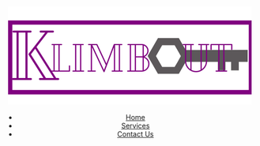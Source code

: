 <!DOCTYPE html>
<html>
    <head>
        <title>KlimbOut</title>
        <link rel="icon" type="image/x-icon" href="images/Klimbout favicon.png">
        <link rel="stylesheet" href="styles/style.css">
        <link rel="preconnect" href="https://fonts.googleapis.com">
        <link rel="preconnect" href="https://fonts.gstatic.com" crossorigin>
        <link href="https://fonts.googleapis.com/css2?family=Open+Sans:ital,wght@0,300;0,400;0,500;0,600;0,700;0,800;1,300;1,400;1,500;1,600;1,700;1,800&display=swap" rel="stylesheet">
    </head>
    <body>
        <header>
            <div class="container">
                <div>
                    <img class="header-logo" src="images/klimbout logo cropped.png" alt="KlimbOut Logo">
                </div>
                <nav class="navigation">
                    <ul class="navigation-list">
                        <li class="navigation-list-item"><a class="navigation-link current-page" href="index.html">Home</a></li>
                        <li class="navigation-list-item"><a class="navigation-link hidden" href="services.html">Services</a></li>
                        <li class="navigation-list-item"><a class="navigation-link hidden" href="contact us.html">Contact Us</a></li>
                    </ul>
                </nav>
            </div>            
        </header>
        <main>
        </main>
        <meta name="viewport" content="width=device-width, initial-scale=1.0">
    </body>
</html>